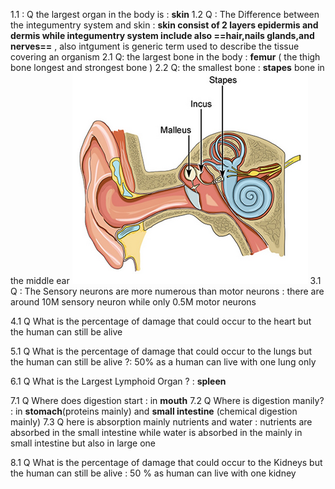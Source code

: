 1.1 : Q the largest organ in the body is : **skin** 
1.2  Q : The Difference between the integumentry system and skin : **skin consist of 2 layers epidermis and dermis while integumentry system include also ==hair,nails glands,and nerves==** , also intgument is generic term used to describe the tissue covering an organism 
2.1 Q: the largest bone in the body : **femur**  ( the thigh bone longest and strongest bone )
2.2 Q: the smallest bone :   **stapes** bone in the middle ear 
![](Medical%20School/First%20year/homeworks/anatomy/Resources/Pasted%20image%2020231113222438.png)
3.1 Q : The Sensory neurons are more numerous than motor neurons : there are around 10M sensory neuron while only 0.5M motor neurons 

4.1 Q What is the percentage of damage that could occur to the heart but the human can still be alive 

5.1 Q What is the percentage of damage that could occur to the lungs but the human can still be alive ?: 50% as a human can live with one lung only 

6.1 Q What is the Largest Lymphoid Organ ? : **spleen**

7.1 Q Where does digestion start : in **mouth**
7.2 Q  Where is digestion manily? : in **stomach**(proteins mainly) and **small intestine** (chemical digestion mainly)
7.3 Q here is absorption mainly nutrients and water : nutrients  are absorbed in the small intestine while water is absorbed in the mainly in small  intestine but also in large one 

8.1  Q What is the percentage of damage that could occur to the Kidneys but the human can still be alive : 50 % as human can live with one kidney 

